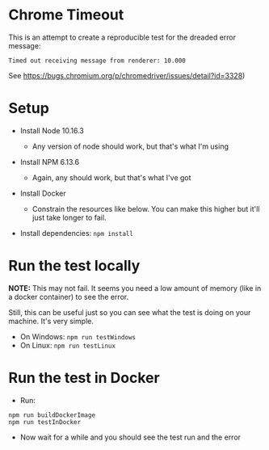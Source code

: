 # Chrome Timeout
This is an attempt to create a reproducible test for the dreaded error message:
```
Timed out receiving message from renderer: 10.000
```
See https://bugs.chromium.org/p/chromedriver/issues/detail?id=3328)

# Setup
* Install Node 10.16.3
  * Any version of node should work, but that's what I'm using
* Install NPM 6.13.6
  * Again, any should work, but that's what I've got
* Install Docker
  * Constrain the resources like below. You can make this higher but it'll just take longer to fail.
  
* Install dependencies: `npm install`

# Run the test locally
**NOTE:** This may not fail. It seems you need a low amount of memory (like in a docker container) to see the error.

Still, this can be useful just so you can see what the test is doing on your machine. It's very simple.
* On Windows: `npm run testWindows`
* On Linux: `npm run testLinux`

# Run the test in Docker
* Run:
```shell script
npm run buildDockerImage
npm run testInDocker
```
* Now wait for a while and you should see the test run and the error


